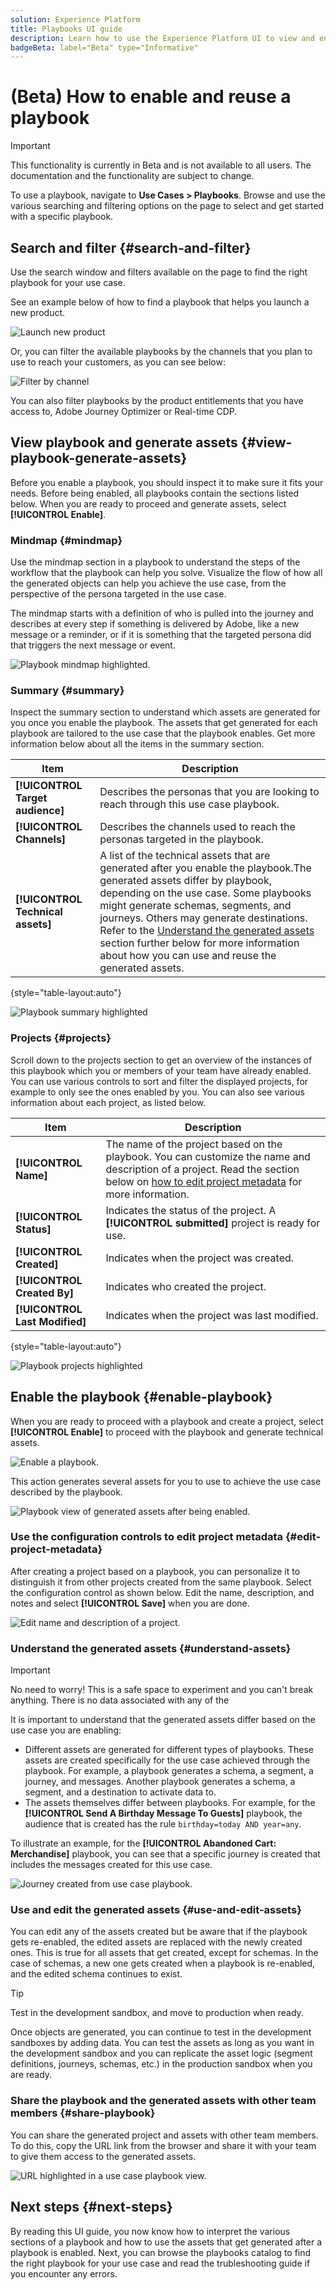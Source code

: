 ```yaml
---
solution: Experience Platform
title: Playbooks UI guide
description: Learn how to use the Experience Platform UI to view and enable playbooks.
badgeBeta: label="Beta" type="Informative"
---
```


# (Beta) How to enable and reuse a playbook

>[!IMPORTANT]
>
>This functionality is currently in Beta and is not available to all users. The documentation and the functionality are subject to change.

To use a playbook, navigate to **Use Cases > Playbooks**. Browse and use the various searching and filtering options on the page to select and get started with a specific playbook.

## Search and filter {#search-and-filter}

Use the search window and filters available on the page to find the right playbook for your use case. 

See an example below of how to find a playbook that helps you launch a new product.

![Launch new product](/help/use-case-playbooks/assets/playbooks/ui-guide/new-product-launch-search.gif)

Or, you can filter the available playbooks by the channels that you plan to use to reach your customers, as you can see below:

![Filter by channel](/help/use-case-playbooks/assets/playbooks/ui-guide/channel-select-filter.gif)

You can also filter playbooks by the product entitlements that you have access to, Adobe Journey Optimizer or Real-time CDP. 

## View playbook and generate assets {#view-playbook-generate-assets}

Before you enable a playbook, you should inspect it to make sure it fits your needs. Before being enabled, all playbooks contain the sections listed below. When you are ready to proceed and generate assets, select **[!UICONTROL Enable]**.

### Mindmap {#mindmap}

Use the mindmap section in a playbook to understand the steps of the workflow that the playbook can help you solve. Visualize the flow of how all the generated objects can help you achieve the use case, from the perspective of the persona targeted in the use case. 

The mindmap starts with a definition of who is pulled into the journey and describes at every step if something is delivered by Adobe, like a new message or a reminder, or if it is something that the targeted persona did that triggers the next message or event. 

![Playbook mindmap highlighted.](/help/use-case-playbooks/assets/playbooks/ui-guide/playbook-mindmap.png)


### Summary {#summary}

Inspect the summary section to understand which assets are generated for you once you enable the playbook. The assets that get generated for each playbook are tailored to the use case that the playbook enables. Get more information below about all the items in the summary section.

| Item | Description |
---------|----------|
| **[!UICONTROL Target audience]** | Describes the personas that you are looking to reach through this use case playbook. |
| **[!UICONTROL Channels]** | Describes the channels used to reach the personas targeted in the playbook. |
| **[!UICONTROL Technical assets]** | A list of the technical assets that are generated after you enable the playbook.The generated assets differ by playbook, depending on the use case. Some playbooks might generate schemas, segments, and journeys. Others may generate destinations. Refer to the [Understand the generated assets](#understand-assets) section further below for more information about how you can use and reuse the generated assets.  |

{style="table-layout:auto"}

![Playbook summary highlighted](/help/use-case-playbooks/assets/playbooks/ui-guide/playbook-summary.png)

### Projects {#projects}

Scroll down to the projects section to get an overview of the instances of this playbook which you or members of your team have already enabled. You can use various controls to sort and filter the displayed projects, for example to only see the ones enabled by you. You can also see various information about each project, as listed below.

|Item | Description |
|---------|----------|
| **[!UICONTROL Name]** | The name of the project based on the playbook. You can customize the name and description of a project. Read the section below on [how to edit project metadata](#edit-project-metadata) for more information. |
| **[!UICONTROL Status]** | Indicates the status of the project. A **[!UICONTROL submitted]** project is ready for use. |
| **[!UICONTROL Created]** | Indicates when the project was created. |
| **[!UICONTROL Created By]** | Indicates who created the project. |
| **[!UICONTROL Last Modified]** | Indicates when the project was last modified. |

{style="table-layout:auto"}

![Playbook projects highlighted](/help/use-case-playbooks/assets/playbooks/ui-guide/playbook-projects.png)

## Enable the playbook {#enable-playbook}

When you are ready to proceed with a playbook and create a project, select **[!UICONTROL Enable]** to proceed with the playbook and generate technical assets.

![Enable a playbook.](/help/use-case-playbooks/assets/playbooks/ui-guide/enable-playbook.png)

This action generates several assets for you to use to achieve the use case described by the playbook.

![Playbook view of generated assets after being enabled.](/help/use-case-playbooks/assets/playbooks/ui-guide/play-view.png)
 
### Use the configuration controls to edit project metadata {#edit-project-metadata}

After creating a project based on a playbook, you can personalize it to distinguish it from other projects created from the same playbook. Select the configuration control as shown below. Edit the name, description, and notes and select **[!UICONTROL Save]** when you are done.

![Edit name and description of a project.](/help/use-case-playbooks/assets/playbooks/ui-guide/playbook-settings.gif)

### Understand the generated assets {#understand-assets}

>[!IMPORTANT]
>
>No need to worry! This is a safe space to experiment and you can't break anything. There is no data associated with any of the 

It is important to understand that the generated assets differ based on the use case you are enabling:

* Different assets are generated for different types of playbooks. These assets are created specifically for the use case achieved through the playbook. For example, a playbook generates a schema, a segment, a journey, and messages. Another playbook generates a schema, a segment, and a destination to activate data to.
* The assets themselves differ between playbooks. For example, for the **[!UICONTROL Send A Birthday Message To Guests]** playbook, the audience that is created has the rule `birthday=today AND year=any`. 

To illustrate an example, for the **[!UICONTROL Abandoned Cart: Merchandise]** playbook, you can see that a specific journey is created that includes the messages created for this use case.

![Journey created from use case playbook.](/help/use-case-playbooks/assets/playbooks/ui-guide/journey-preview.png)

### Use and edit the generated assets {#use-and-edit-assets}

You can edit any of the assets created but be aware that if the playbook gets re-enabled, the edited assets are replaced with the newly created ones. This is true for all assets that get created, except for schemas. In the case of schemas, a new one gets created when a playbook is re-enabled, and the edited schema continues to exist.

>[!TIP]
>
>Test in the development sandbox, and move to production when ready.
>
>Once objects are generated, you can continue to test in the development sandboxes by adding data. You can test the assets as long as you want in the development sandbox and you can replicate the asset logic (segment definitions, journeys, schemas, etc.) in the production sandbox when you are ready.


### Share the playbook and the generated assets with other team members {#share-playbook}

You can share the generated project and assets with other team members. To do this, copy the URL link from the browser and share it with your team to give them access to the generated assets.

![URL highlighted in a use case playbook view.](/help/use-case-playbooks/assets/playbooks/ui-guide/playbook-url.png)

## Next steps {#next-steps}

By reading this UI guide, you now know how to interpret the various sections of a playbook and how to use the assets that get generated after a playbook is enabled. Next, you can browse the playbooks catalog to find the right playbook for your use case and read the trubleshooting guide if you encounter any errors.